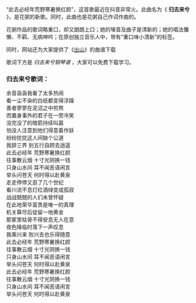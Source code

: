 

“此去必经年荒野寒暑换红颜”，这首歌最近在抖音非常火。此曲名为《 **归去来兮** 》，是花粥的新歌。同时，此曲也是花粥自己作词作曲的。

花粥作品的歌词略重口，却又朗朗上口；她的嗓音及曲子是清新的；她的唱法慵懒、不羁、无病呻吟；在原创独立音乐人中，带有“重口味小清新”的标签。

同时，网站还为大家提供了《[出山](Music-10103-出山-有人不知悔改迷雾中混淆黑白-抖音爆火.html "出山")》的曲谱下载

歌词下方是 _归去来兮钢琴谱_ ，大家可以免费下载学习。

### 归去来兮歌词：

余音袅袅我看了太多热闹  
看一尘不染的白纸都变得浮躁  
善者寥寥在泥沼之中煎熬  
而置身事外的君子在一旁冷笑  
没完没了的暗箭持续叫嚣  
怕没人注意到他们得意着作妖  
纷纷扰扰这人间缺个公道  
我辞三界 别五行自顾去逍遥  
此去必经年 荒野寒暑换红颜  
往事散云烟 十寸光阴换一钱  
只身山水间 耳不闻恶语闲言  
举头问苍天 何时得以赴黄泉  
走走停停又逛了几个世纪  
看川流不息灯红酒绿变成孤寂  
战战兢兢的人们未曾怀疑  
在此地荣华富贵是唯一的真理  
机关算尽后徒留一地黄金  
那冢里枯骨不得安息无人在意  
夜色降临时落下一声叹息  
我乘兴来 败兴去也乐得随意  
此去必经年 荒野寒暑换红颜  
往事散云烟 十寸光阴换一钱  
只身山水间 耳不闻恶语闲言  
举头问苍天 何时得以赴黄泉  
此去必经年 荒野寒暑换红颜  
往事散云烟 十寸光阴换一钱  
只身山水间 耳不闻恶语闲言  
举头问苍天 何时得以赴黄泉

